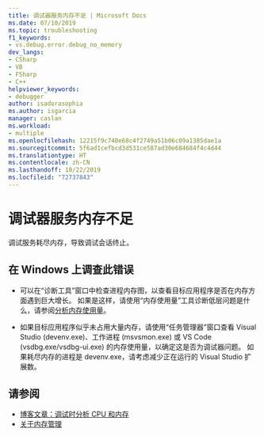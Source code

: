 ```yaml
---
title: 调试器服务内存不足 | Microsoft Docs
ms.date: 07/10/2019
ms.topic: troubleshooting
f1_keywords:
- vs.debug.error.debug_no_memory
dev_langs:
- CSharp
- VB
- FSharp
- C++
helpviewer_keywords:
- debugger
author: isadorasophia
ms.author: isgarcia
manager: caslan
ms.workload:
- multiple
ms.openlocfilehash: 12215f9c740e68c4f2749a51b06c09a1385dae1a
ms.sourcegitcommit: 5f6ad1cefbcd3d531ce587ad30e684684f4c4d44
ms.translationtype: HT
ms.contentlocale: zh-CN
ms.lasthandoff: 10/22/2019
ms.locfileid: "72737843"
---
```

# <a name="debugger-services-running-out-of-memory"></a>调试器服务内存不足
调试服务耗尽内存，导致调试会话终止。

## <a name="to-investigate-this-error-on-windows"></a>在 Windows 上调查此错误
- 可以在“诊断工具”窗口中检查进程内存图，以查看目标应用程序是否在内存方面遇到巨大增长。 如果是这样，请使用“内存使用量”工具诊断低层问题是什么，请参阅[分析内存使用量](../profiling/memory-usage.md)。

- 如果目标应用程序似乎未占用大量内存，请使用“任务管理器”窗口查看 Visual Studio (devenv.exe)、工作进程 (msvsmon.exe) 或 VS Code (vsdbg.exe/vsdbg-ui.exe) 的内存使用量，以确定这是否为调试器问题。 如果耗尽内存的进程是 devenv.exe，请考虑减少正在运行的 Visual Studio 扩展数。

## <a name="see-also"></a>请参阅
- [博客文章：调试时分析 CPU 和内存](https://devblogs.microsoft.com/visualstudio/analyze-cpu-memory-while-debugging/)
- [关于内存管理](/windows/win32/memory/about-memory-management)
